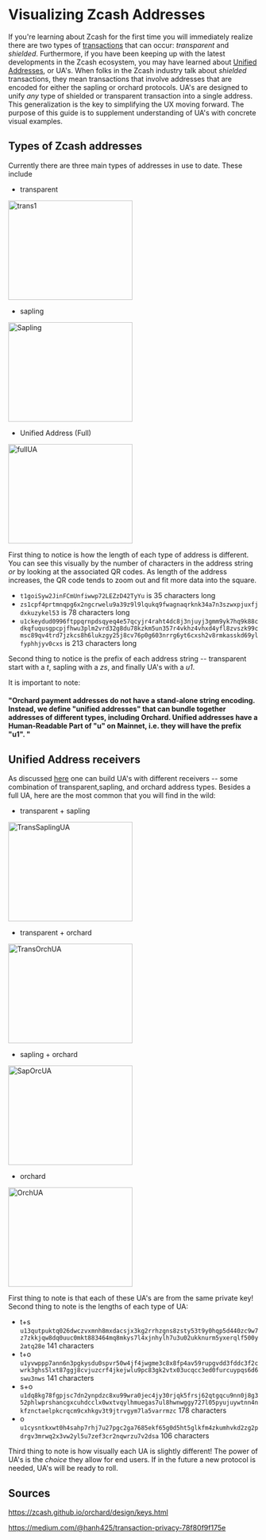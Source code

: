 
# Visualizing Zcash Addresses

If you're learning about Zcash for the first time you will immediately realize there are two types of [transactions](https://zechub.notion.site/Transactions-2862a2c98a104c3fa08402fb9d5b71b8) that can occur: *transparent* and *shielded*.
Furthermore, if you have been keeping up with the latest developments in the Zcash ecosystem, you may have learned about [Unified Addresses](https://electriccoin.co/blog/unified-addresses-in-zcash-explained/), or UA's.
When folks in the Zcash industry talk about *shielded* transactions, they mean transactions that involve addresses that are encoded for either the sapling or orchard protocols. 
UA's are designed to unify *any* type of shielded or transparent transaction into a single address. This generalization is the key to simplifying the UX moving forward. The purpose of this guide is to supplement understanding of UA's with concrete visual examples.

## Types of Zcash addresses

Currently there are three main types of addresses in use to date. These include

* transparent

<img src="https://user-images.githubusercontent.com/81990132/219261771-a9957ec3-2841-4073-9cfd-1db9d6356693.png" alt="trans1" width="250" height="200" />

* sapling

<img src="https://user-images.githubusercontent.com/81990132/219261784-1a617e70-f588-4eed-96bf-f0789d7af58a.png" alt="Sapling" width="250" height="200" />


* Unified Address (Full)

<img src="https://user-images.githubusercontent.com/81990132/219261794-bcc79db6-4dc6-4c6a-867b-3717b81e6b71.png" alt="fullUA" width="250" height="200" />


First thing to notice is how the length of each type of address is different. You can see this visually by the number of characters in the address string *or* by looking at the associated QR codes. As length of the address increases, the QR code tends to zoom out and fit more data into the square.

* `t1goiSyw2JinFCmUnfiwwp72LEZzD42TyYu` is 35 characters long
* `zs1cpf4prtmnqpg6x2ngcrwelu9a39z9l9lqukq9fwagnaqrknk34a7n3szwxpjuxfjdxkuzykel53` is 78 characters long
* `u1ckeydud0996ftppqrnpdsqyeq4e57qcyjr4raht4dc8j3njuyj3gmm9yk7hq9k88cdkqfuqusgpcpjfhwu3plm2vrd32g8du78kzkm5un357r4vkhz4vhxd4yfl8zvszk99cmsc89qv4trd7jzkcs8h6lukzgy25j8cv76p0g603nrrg6yt6cxsh2v8rmkasskd69ylfyphhjyv0cxs` is 213 characters long

Second thing to notice is the prefix of each address string -- transparent start with a *t*, sapling with a *zs*, and finally UA's with a *u1*.

It is important to note:

#### "Orchard payment addresses do not have a stand-alone string encoding. Instead, we define "unified addresses" that can bundle together addresses of different types, including Orchard. Unified addresses have a Human-Readable Part of "u" on Mainnet, i.e. they will have the prefix "u1". "

## Unified Address receivers

As discussed [here](https://medium.com/@hanh425/transaction-privacy-78f80f9f175e) one can build UA's with different receivers -- some combination of transparent,sapling, and orchard address types.
Besides a full UA, here are the most common that you will find in the wild:

* transparent + sapling

<img src="https://user-images.githubusercontent.com/81990132/219267475-38ad1419-0aac-4205-b18e-6873283f9d85.png" alt="TransSaplingUA" width="250" height="200" />

* transparent + orchard

<img src="https://user-images.githubusercontent.com/81990132/219267496-90db21ff-f4e1-4a50-8f2a-1a71d995652a.png" alt="TransOrchUA" width="250" height="200" />

* sapling + orchard

<img src="https://user-images.githubusercontent.com/81990132/219267520-6b731ec2-e911-4469-acc5-c39d4addcac2.png" alt="SapOrcUA" width="250" height="200" />

* orchard
  
<img src="https://user-images.githubusercontent.com/81990132/219267538-1a748fff-4034-4559-96ac-182723409b3a.png" alt="OrchUA" width="250" height="200" />

First thing to note is that each of these UA's are from the same private key! Second thing to note is the lengths of each type of UA:

* t+s `u13qutpuktq026dwczvxmnh8mxdacsjx3kg2rrhzgns8zsty53t9y0hqp5d440zc9w7z7zkkjqw8dq0uuc0mkt883464mq8mkys7l4xjnhylh7u3u02ukknurm5yxerqlf500y2atq28e` 141 characters
* t+o `u1yvwppp7ann6n3pgkysdu0spvr50w4jf4jwgme3c8x8fp4av59rupgvdd3fddc3f2cwrk3ghs5lxt87ggj8cvjuzcrf4jkejwlu9pc83gk2vtx03ucqcc3ed0furcuypqs6d6swu3nws` 141 characters
* s+o `u1dq8kg78fgpjsc7dn2ynpdzc8xu99wra0jec4jy30rjqk5frsj62qtgqcu9nn0j8g352phlwprshancgxcuhdcclx0wxtvqylhmuegas7ul8hwnwggy727l05pyujuywtnn4nkfznctaelpkcrqcm9cxhkgv3t9jtrvgym7la5varrmzc` 178 characters
* o   `u1cysntkxwt0h4sahp7rhj7u27pgc2ga7685ekf65g0d5ht5glkfm4zkumhvkd2zg2pdrgv3mrwq2x3vw2yl5u7zef3cr2nqwrzu7v2dsa` 106 characters

Third thing to note is how visually each UA is slightly different! The power of UA's is the *choice* they allow for end users. If in the future a new protocol is needed, UA's will be ready to roll.

## Sources

https://zcash.github.io/orchard/design/keys.html

https://medium.com/@hanh425/transaction-privacy-78f80f9f175e
